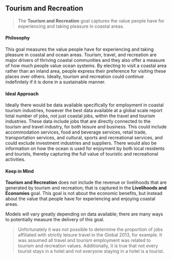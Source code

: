 ## **Tourism and Recreation**

> The **Tourism and Recreation** goal captures the value people have for experiencing and taking pleasure in coastal areas.

#### Philosophy

This goal measures the value people have for experiencing and taking pleasure in coastal and ocean areas. Tourism, travel, and recreation are major drivers of thriving coastal communities and they also offer a measure of how much people value ocean systems. By electing to visit a coastal area rather than an inland area, people express their preference for visiting these places over others. Ideally, tourism and recreation could continue indefinitely if it is done in a sustainable manner.

#### Ideal Approach

Ideally there would be data available specifically for employment in coastal tourism industries, however the best data available at a global scale report total number of jobs, not just coastal jobs, within the travel and tourism industries. These data include jobs that are directly connected to the tourism and travel industry, for both leisure and business. This could include accommodation services, food and beverage services, retail trade, transportation services, and cultural, sports and recreational services, and could exclude investment industries and suppliers. There would also be information on how the ocean is used for enjoyment by both local residents and tourists, thereby capturing the full value of touristic and recreational activities.

#### Keep in Mind

**Tourism and Recreation** does not include the revenue or livelihoods that are generated by tourism and recreation; that is captured in the **Livelihoods and Economies** goal.  This goal is not about the economic benefits, but instead about the value that people have for experiencing and enjoying coastal areas.

Models will vary greatly depending on data available; there are many ways to potentially measure the delivery of this goal.

> Unfortunately it was not possible to determine the proportion of jobs affiliated with strictly leisure travel in the Global 2013, for example. It was assumed all travel and tourism employment was related to tourism and recreation values. Additionally, it is true that not every tourist stays in a hotel and not everyone staying in a hotel is a tourist.
